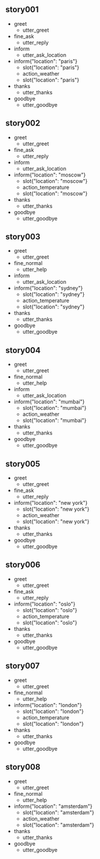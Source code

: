 ## story001
* greet
    - utter_greet
* fine_ask
    - utter_reply
* inform
    - utter_ask_location
* inform{"location": "paris"}
    - slot{"location": "paris"}
    - action_weather
    - slot{"location": "paris"}
* thanks
    - utter_thanks
* goodbye
    - utter_goodbye


## story002
* greet
    - utter_greet
* fine_ask
    - utter_reply
* inform
    - utter_ask_location
* inform{"location": "moscow"}
    - slot{"location": "moscow"}
    - action_temperature
    - slot{"location": "moscow"}
* thanks
    - utter_thanks
* goodbye
    - utter_goodbye


## story003
* greet
    - utter_greet
* fine_normal
    - utter_help
* inform
    - utter_ask_location
* inform{"location": "sydney"}
    - slot{"location": "sydney"}
    - action_temperature
    - slot{"location": "sydney"}
* thanks
    - utter_thanks
* goodbye
    - utter_goodbye


## story004
* greet
    - utter_greet
* fine_normal
    - utter_help
* inform
    - utter_ask_location
* inform{"location": "mumbai"}
    - slot{"location": "mumbai"}
    - action_weather
    - slot{"location": "mumbai"}
* thanks
    - utter_thanks
* goodbye
    - utter_goodbye


## story005
* greet
    - utter_greet
* fine_ask
    - utter_reply
* inform{"location": "new york"}
    - slot{"location": "new york"}
    - action_weather
    - slot{"location": "new york"}
* thanks
    - utter_thanks
* goodbye
    - utter_goodbye


## story006
* greet
    - utter_greet
* fine_ask
    - utter_reply
* inform{"location": "oslo"}
    - slot{"location": "oslo"}
    - action_temperature
    - slot{"location": "oslo"}
* thanks
    - utter_thanks
* goodbye
    - utter_goodbye


## story007
* greet
    - utter_greet
* fine_normal
    - utter_help
* inform{"location": "london"}
    - slot{"location": "london"}
    - action_temperature
    - slot{"location": "london"}
* thanks
    - utter_thanks
* goodbye
    - utter_goodbye


## story008
* greet
    - utter_greet
* fine_normal
    - utter_help
* inform{"location": "amsterdam"}
    - slot{"location": "amsterdam"}
    - action_weather
    - slot{"location": "amsterdam"}
* thanks
    - utter_thanks
* goodbye
    - utter_goodbye
